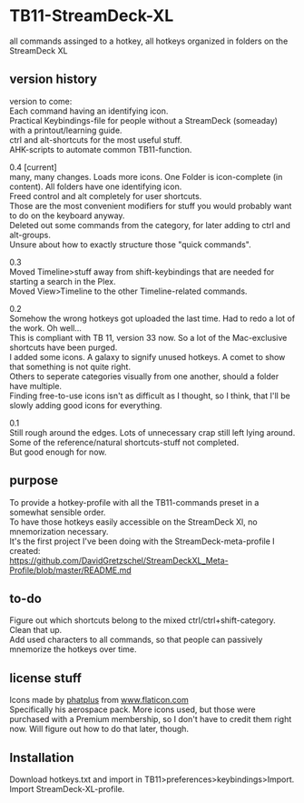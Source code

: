 # TB11-StreamDeck-XL
all commands assinged to a hotkey, all hotkeys organized in folders on the StreamDeck XL


## version history

version to come:  
Each command having an identifying icon.  
Practical Keybindings-file for people without a StreamDeck (someaday) with a printout/learning guide.  
ctrl and alt-shortcuts for the most useful stuff.  
AHK-scripts to automate common TB11-function.  

0.4 [current]  
many, many changes. Loads more icons. One Folder is icon-complete (in content). All folders have one identifying icon.  
Freed control and alt completely for user shortcuts.  
Those are the most convenient modifiers for stuff you would probably want to do on the keyboard anyway.   
Deleted out some commands from the category, for later adding to ctrl and alt-groups.    
Unsure about how to exactly structure those "quick commands".  
  
0.3  
Moved Timeline>stuff away from shift-keybindings that are needed for starting a search in the Plex.  
Moved View>Timeline to the other Timeline-related commands.  
  
0.2  
Somehow the wrong hotkeys got uploaded the last time. Had to redo a lot of the work. Oh well...  
This is compliant with TB 11, version 33 now. So a lot of the Mac-exclusive shortcuts have been purged.  
I added some icons.  A galaxy to signify unused hotkeys. A comet to show that something is not quite right.  
Others to seperate categories visually from one another, should a folder have multiple.  
Finding free-to-use icons isn't as difficult as I thought, so I think, that I'll be slowly adding good icons for everything.  


0.1  
Still rough around the edges. Lots of unnecessary crap still left lying around.    
Some of the reference/natural shortcuts-stuff not completed.    
But good enough for now.    

## purpose
To provide a hotkey-profile with all the TB11-commands preset in a somewhat sensible order.  
To have those hotkeys easily accessible on the StreamDeck Xl, no mnemorization necessary.  
It's the first project I've been doing with the StreamDeck-meta-profile I created:  
https://github.com/DavidGretzschel/StreamDeckXL_Meta-Profile/blob/master/README.md


## to-do
Figure out which shortcuts belong to the mixed ctrl/ctrl+shift-category. Clean that up.  
Add used characters to all commands, so that people can passively mnemorize the hotkeys over time.  

## license stuff
<div>Icons made by <a href="https://www.flaticon.com/authors/phatplus" title="phatplus">phatplus</a> from <a href="https://www.flaticon.com/" title="Flaticon">www.flaticon.com</a></div>
Specifically his aerospace pack.
More icons used, but those were purchased with a Premium membership, so I don't have to credit them right now.
Will figure out how to do that later, though.

## Installation
Download hotkeys.txt and import in TB11>preferences>keybindings>Import.  
Import StreamDeck-XL-profile.

